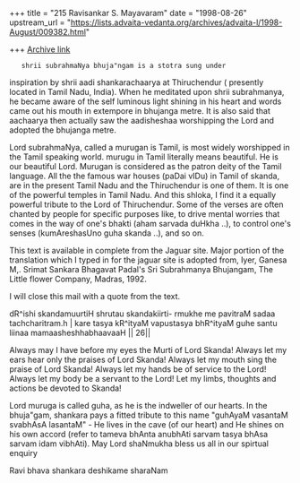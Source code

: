 +++
title = "215 Ravisankar S. Mayavaram"
date = "1998-08-26"
upstream_url = "https://lists.advaita-vedanta.org/archives/advaita-l/1998-August/009382.html"

+++
[Archive link](https://lists.advaita-vedanta.org/archives/advaita-l/1998-August/009382.html)

       shrii subrahmaNya bhuja"ngam is a stotra sung under
inspiration by shrii aadi shankarachaarya at Thiruchendur (
presently located in Tamil Nadu, India). When he meditated upon
shrii subrahmanya, he became aware of the self luminous light
shining in his heart and words came out his mouth in extempore in
bhujanga metre. It is also said that aachaarya then actually saw
the aadisheshaa worshipping the Lord and adopted the bhujanga
metre.

Lord subrahmaNya, called a murugan is Tamil, is most widely
worshipped in the Tamil speaking world. murugu in Tamil literally
means beautiful. He is our beautiful Lord. Murugan is considered
as the patron deity of the Tamil language. All the the famous war
houses (paDai vIDu) in Tamil of skanda, are in the present Tamil
Nadu and the Thiruchendur is one of them. It is one of the
powerful temples in Tamil Nadu. And this shloka, I find it a
equally powerful tribute to the Lord of Thiruchendur. Some of the
verses are often chanted by people for specific purposes like, to
drive mental worries that comes in the way of one's bhakti (aham
sarvada duHkha ..), to control one's senses (kumAreshasUno guha
skanda ..), and so on.

This text is available in complete from the Jaguar site.  Major
portion of the translation which I typed in for the jaguar site
is adopted from, Iyer, Ganesa M,. Srimat Sankara Bhagavat Padal's
Sri Subrahmanya Bhujangam, The Little flower Company, Madras,
1992.


I will close this mail with a quote from the text.

dR^ishi skandamuurtiH shrutau skandakiirti\-
 rmukhe me pavitraM sadaa tachcharitram.h |
kare tasya kR^ityaM vapustasya bhR^ityaM
 guhe santu liinaa mamaasheshhabhaavaaH || 26||

Always may I have before my eyes the Murti of Lord Skanda!
Always let my ears hear only the praises of Lord Skanda!  Always
let my mouth sing the praise of Lord Skanda!  Always let my hands
be of service to the Lord!  Always let my body be a servant to
the Lord!  Let my limbs, thoughts and actions be devoted to
Skanda!


Lord muruga is called guha, as he is the indweller of our hearts.
In the bhuja"gam, shankara pays a fitted tribute to this name
"guhAyaM vasantaM svabhAsA lasantaM" - He lives in the cave (of
our heart) and He shines on his own accord (refer to tameva
bhAnta anubhAti sarvam tasya bhAsa sarvam idam vibhAti). May Lord
shaNmukha bless us all in our spirtual enquiry

Ravi
bhava shankara deshikame sharaNam

